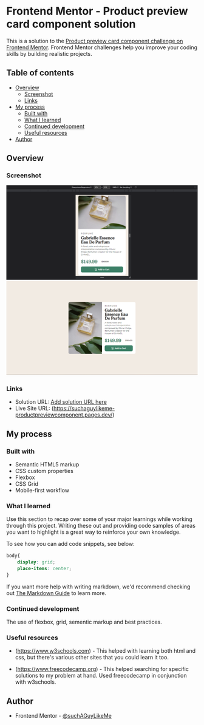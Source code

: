 # Frontend Mentor - Product preview card component solution

This is a solution to the [Product preview card component challenge on Frontend Mentor](https://www.frontendmentor.io/challenges/product-preview-card-component-GO7UmttRfa). Frontend Mentor challenges help you improve your coding skills by building realistic projects. 

## Table of contents

- [Overview](#overview)
  - [Screenshot](#screenshot)
  - [Links](#links)
- [My process](#my-process)
  - [Built with](#built-with)
  - [What I learned](#what-i-learned)
  - [Continued development](#continued-development)
  - [Useful resources](#useful-resources)
- [Author](#author)

## Overview

### Screenshot

![screenshot of challenge on mobile](/screenshots/productPreviewCardCompenent-mobile.PNG)
![screenshot of challenge on desktop](/screenshots/productPreviewCardCompenent-desktop.PNG)

### Links

- Solution URL: [Add solution URL here](https://your-solution-url.com)
- Live Site URL: (https://suchaguylikeme-productpreviewcomponent.pages.dev/)

## My process

### Built with

- Semantic HTML5 markup
- CSS custom properties
- Flexbox
- CSS Grid
- Mobile-first workflow

### What I learned

Use this section to recap over some of your major learnings while working through this project. Writing these out and providing code samples of areas you want to highlight is a great way to reinforce your own knowledge.

To see how you can add code snippets, see below:

```css
body{
    display: grid;
    place-items: center;
}
```

If you want more help with writing markdown, we'd recommend checking out [The Markdown Guide](https://www.markdownguide.org/) to learn more.

### Continued development

The use of flexbox, grid, sementic markup and best practices.

### Useful resources

- (https://www.w3schools.com) - This helped with learning both html and css, but there's various other sites that you could learn it too.

- (https://www.freecodecamp.org) - This helped searching for specific solutions to my problem at hand. Used freecodecamp in conjunction with w3schools.

## Author

- Frontend Mentor - [@suchAGuyLikeMe](https://www.frontendmentor.io/profile/suchAGuyLikeMe)
